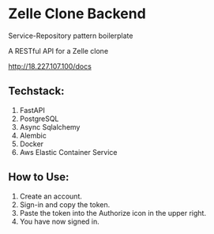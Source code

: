 # Zelle Clone Backend

Service-Repository pattern boilerplate

A RESTful API for a Zelle clone

<http://18.227.107.100/docs>

## Techstack:

1. FastAPI
3. PostgreSQL
4. Async Sqlalchemy
5. Alembic
6. Docker
7. Aws Elastic Container Service

## How to Use:

1. Create an account.
2. Sign-in and copy the token.
3. Paste the token into the Authorize icon in the upper right.
4. You have now signed in.

